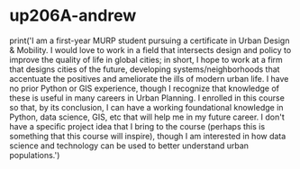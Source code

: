 # up206A-andrew
print('I am a first-year MURP student pursuing a certificate in Urban Design & Mobility. I would love to work in a field that intersects design and policy to improve the quality of life in global cities; in short, I hope to work at a firm that designs cities of the future, developing systems/neighborhoods that accentuate the positives and ameliorate the ills of modern urban life. I have no prior Python or GIS experience, though I recognize that knowledge of these is useful in many careers in Urban Planning. I enrolled in this course so that, by its conclusion, I can have a working foundational knowledge in Python, data science, GIS, etc that will help me in my future career. I don't have a specific project idea that I bring to the course (perhaps this is something that this course will inspire), though I am interested in how data science and technology can be used to better understand urban populations.')
